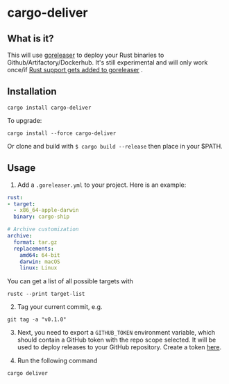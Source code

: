# cargo-deliver


## What is it?

This will use [goreleaser](https://goreleaser.com) to deploy your Rust binaries to Github/Artifactory/Dockerhub.
It's still experimental and will only work once/if [Rust support gets added to goreleaser](https://github.com/goreleaser/goreleaser/issues/496#issuecomment-359209326) .


## Installation

```
cargo install cargo-deliver
```

To upgrade:

```
cargo install --force cargo-deliver
```

Or clone and build with `$ cargo build --release` then place in your $PATH.


## Usage

1. Add a `.goreleaser.yml` to your project. Here is an example:

```yaml
rust:
- target:
  - x86_64-apple-darwin
  binary: cargo-ship

# Archive customization
archive:
  format: tar.gz
  replacements:
    amd64: 64-bit
    darwin: macOS
    linux: Linux
```

You can get a list of all possible targets with 

```
rustc --print target-list
```


2. Tag your current commit, e.g.

```
git tag -a "v0.1.0"
```

3. Next, you need to export a `GITHUB_TOKEN` environment variable, which should contain a GitHub token with the repo scope selected. It will be used to deploy releases to your GitHub repository. Create a token [here](https://github.com/settings/tokens/new).

4. Run the following command

```
cargo deliver
```
